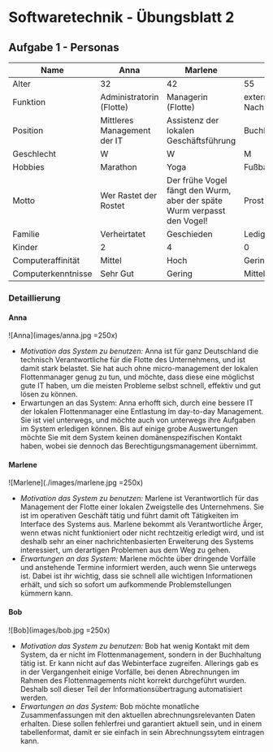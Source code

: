 # Softwaretechnik - Übungsblatt 2

## Aufgabe 1 - Personas
<!--
Attribute: 
* Allgemein: Name, Alter, Geschlecht, Vita, Hobbies, Motto, Familenstand, Kinder
* Technisch: Computeraffinität, Computerkenntnisse
* Domain: Ziel des Geschäftsvorgangs
* System: Motivation; Erwartungen an das System
-->

| Name        | Anna      | Marlene    | Bob
| ------------|-----------|------------|----------
| Alter       | 32        | 42                   | 55 
| Funktion    | Administratorin (Flotte) | Managerin (Flotte) | externer Nachrichtenempfänger
| Position    | Mittleres Management der IT | Assistenz der lokalen Geschäftsführung | Buchhaltung
| Geschlecht  | W              | W           | M    
| Hobbies     | Marathon       | Yoga        | Fußball & Bier
| Motto       | Wer Rastet der Rostet | Der frühe Vogel fängt den Wurm, aber der späte Wurm verpasst den Vogel! | Prost! 
| Familie     | Verheirtatet | Geschieden | Ledig
| Kinder      | 2            | 4                | 0
| Computeraffinität | Mittel    | Hoch        | Gering
| Computerkenntnisse | Sehr Gut | Gering      | Mittel 

### Detaillierung

#### Anna
![Anna](images/anna.jpg  =250x)
* *Motivation das System zu benutzen:*
Anna ist für ganz Deutschland die technisch Verantwortliche für die Flotte des Unternehmens, und ist damit stark belastet. Sie hat auch ohne micro-management der lokalen Flottenmanager genug zu tun, und möchte, dass diese eine möglichst gute IT haben, um die meisten Probleme selbst schnell, effektiv und gut lösen zu können.
* Erwartungen an das System:
Anna erhofft sich, durch eine bessere IT der lokalen Flottenmanager eine Entlastung im day-to-day Management.  Sie ist viel unterwegs, und möchte auch von unterwegs ihre Aufgaben im System erledigen können. Bis auf einige grobe Auswertungen möchte Sie mit dem System keinen domänenspezifischen Kontakt haben, wobei sie dennoch das Berechtigungsmanagement übernimmt.

#### Marlene
![Marlene](./images/marlene.jpg  =250x)
* *Motivation das System zu benutzen:*
Marlene ist Verantwortlich für das Management der Flotte einer lokalen Zweigstelle des Unternehmens. Sie ist im operativen Geschäft tätig und führt damit oft Tätigkeiten im Interface des Systems aus. Marlene bekommt als Verantwortliche Ärger, wenn etwas nicht funktioniert oder nicht rechtzeitig erledigt wird, und ist deshalb sehr an einer nachrichtenbasierten Erweiterung des Systems interessiert, um derartigen Problemen aus dem Weg zu gehen.
* *Erwartungen an das System:*
Marlene möchte über dringende Vorfälle und anstehende Termine informiert werden, auch wenn Sie unterwegs ist. Dabei ist ihr wichtig, dass sie schnell alle wichtigen Informationen erhält, und sich so sofort um aufkommende Problemstellungen kümmern kann.

#### Bob
![Bob](images/bob.jpg =250x)
* *Motivation das System zu benutzen:*
Bob hat wenig Kontakt mit dem System, da er nicht im Flottenmanagement, sondern in der Buchhaltung tätig ist. Er kann nicht auf das Webinterface zugreifen. Allerings gab es in der Vergangenheit einige Vorfälle, bei denen Abrechnungen im Rahmen des Flottenmagements nicht korrekt durchgeführt wurden. Deshalb soll dieser Teil der Informationsübertragung automatisiert werden.
* *Erwartungen an das System:*
Bob möchte monatliche Zusammenfassungen mit den aktuellen abrechnungsrelevanten Daten erhalten. Diese sollen fehlerfrei und garantiert aktuell sein, und in einem tabellenformat, damit er sie einfach in sein Abrechnungssytem eintragen kann.
